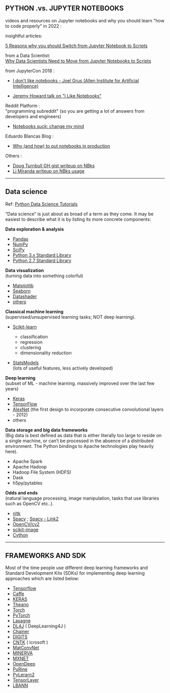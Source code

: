 

## PYTHON .vs. JUPYTER NOTEBOOKS

videos and resources on Jupyter notebooks and why you should learn "how to code properly" in 2022 :

insightful articles:  

[5 Reasons why you should Switch from Jupyter Notebook to Scripts](https://towardsdatascience.com/5-reasons-why-you-should-switch-from-jupyter-notebook-to-scripts-cb3535ba9c95?gi=41aa8d2e0164)  

from a Data Scientist:  
[Why Data Scientists Need to Move from Jupyter Notebooks to Scripts](https://www.section.io/engineering-education/why-data-scientists-need-to-move-from-jupyter-notebooks-to-scripts/)  


from JupyterCon 2018 :  
- [I don't like notebooks - Joel Grus (Allen Institute for Artificial Intelligence)](https://www.youtube.com/watch?v=7jiPeIFXb6U)  

- [Jeremy Howard talk on "I Like Notebooks"](https://www.youtube.com/watch?v=9Q6sLbz37gk)  

Reddit Platform :  
"programming subreddit"
(so you are getting a lot of answers from developers and engineers)  
- [Notebooks suck: change my mind](https://www.reddit.com/r/Python/comments/spxim1/notebooks_suck_change_my_mind/)  


Eduardo Blancas Blog :  
- [Why (and how) to put notebooks in production](https://ploomber.io/blog/nbs-production/)

Others :  
- [Doug Turnbull GH gist writeup on NBks](https://gist.github.com/softwaredoug/d527a18643f29832b0f41af309f9ab98)  
- [Lj Miranda writeup on NBks usage](https://ljvmiranda921.github.io/notebook/2020/03/06/jupyter-notebooks-in-2020/)  



---

## Data science

Ref:
[Python Data Science Tutorials](https://realpython.com/tutorials/data-science/)

“Data science” is just about as broad of a term as they come. It may be easiest to describe what it is by listing its more concrete components:

**Data exploration & analysis**    

- [Pandas](https://pandas.pydata.org/docs/)  
- [NumPy](https://numpy.org/doc/)  
- [SciPy](https://docs.scipy.org/doc/scipy/)  
- [Python 3.x Standard Library](https://docs.python.org/3/library/)
- [Python 2.7 Standard Library](https://docs.python.org/2.7/library/)

**Data visualization**  
(turning data into something colorful)  

- [Matplotlib](https://matplotlib.org)  
- [Seaborn](https://seaborn.pydata.org)  
- [Datashader](https://datashader.org/getting_started/)
- [others](https://matplotlib.org/mpl-third-party/)   

**Classical machine learning**  
(supervised/unsupervised learning tasks; NOT deep learning).

- [Scikit-learn](https://scikit-learn.org/stable/)  
  - classification
  - regression
  - clustering
  - dimensionality reduction


- [StatsModels](https://www.statsmodels.org/stable/index.html)  
(lots of useful features, less actively developed)  


**Deep learning**  
(subset of ML - machine learning. massively improved over the last few years)

- [Keras](https://keras.io)  
- [TensorFlow](https://www.tensorflow.org/guide)  
- [AlexNet](https://proceedings.neurips.cc/paper/2012/file/c399862d3b9d6b76c8436e924a68c45b-Paper.pdf) (the first design to incorporate consecutive convolutional layers - 2012)
- others  

**Data storage and big data frameworks**  
(Big data is best defined as data that is either literally too large to reside on a single machine, or can’t be processed in the absence of a distributed environment.
The Python bindings to Apache technologies play heavily here).

- Apache Spark  
- Apache Hadoop  
- Hadoop File System (HDFS)  
- Dask  
- h5py/pytables  

**Odds and ends**  
(natural language processing, image manipulation, tasks that use libraries such as OpenCV etc..).  

- [nltk](https://www.nltk.org)  
- [Spacy](https://spacy.io/api/doc) ; [Spacy - Link2](https://spacy.io/usage/spacy-101)
- [OpenCV/cv2](https://docs.opencv.org/4.x/)  
- [scikit-image](https://scikit-image.org/docs/stable/)  
- [Cython](https://cython.readthedocs.io/en/stable/index.html)  







---

## FRAMEWORKS AND SDK
Most of the time people use different deep learning frameworks and Standard Development Kits (SDKs) for implementing deep learning approaches which are listed below:


- [Tensorflow](https://www.tensorflow.org/)  
- [Caffe](http://caffe.berkeleyvision.org/)  
- [KERAS](https://keras.io/)  
- [Theano](http://deeplearning.net/software/theano/)  
- [Torch](http://torch.ch/)  
- [PyTorch](http://pytorch.org/)  
- [Lasagne](https://lasagne.readthedocs.io/en/latest/)  
- [DL4J](https://deeplearning4j.org/)  ( DeepLearning4J )
- [Chainer](http://chainer.org/)  
- [DIGITS](https://developer.nvidia.com/digits)  
- [CNTK](https://github.com/Microsoft/CNTK)  ( icrosoft )
- [MatConvNet](http://www.vlfeat.org/matconvnet/)  
- [MINERVA](https://github.com/dmlc/minerva)  
- [MXNET](https://github.com/dmlc/mxnet)  
- [OpenDeep](http://www.opendeep.org/)  
- [PuRine](https://github.com/purine/purine2)  
- [PyLerarn2](http://deeplearning.net/software/pylearn2/)  
- [TensorLayer](https://github.com/zsdonghao/tensorlayer)  
- [LBANN](https://github.com/LLNL/lbann)  
